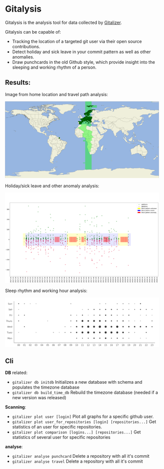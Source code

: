 # Gitalysis

Gitalysis is the analysis tool for data collected by [Gitalizer](https://github.com/Nukesor/gitalysi://github.com/Nukesor/gitalizer).

Gitalysis can be capable of:
- Tracking the location of a targeted git user via their open source contributions.
- Detect holiday and sick leave in your commit pattern as well as other anomalies.
- Draw punchcards in the old Github style, which provide insight into the sleeping and working rhythm of a person.

## Results:

Image from home location and travel path analysis:
<p align="center">
    <img src="https://raw.githubusercontent.com/Nukesor/images/master/gitalizer_map.png">
</p>

Holiday/sick leave and other anomaly analysis:
<p align="center">
    <img src="https://raw.githubusercontent.com/Nukesor/images/master/gitalizer_holiday.png">
</p>

Sleep rhythm and working hour analysis:
<p align="center">
    <img src="https://raw.githubusercontent.com/Nukesor/images/master/gitalizer_punchcard.png">
</p>


## Cli
**DB** related:
- `gitalizer db initdb` Initializes a new database with schema and populates the timezone database
- `gitalizer db build_time_db` Rebuild the timezone database (needed if a new version was released)

**Scanning**:

- `gitalizer plot user [login]` Plot all graphs for a specific github user.
- `gitalizer plot user_for_repositories [login] [repositories...]` Get statistics of an user for specific repositories.
- `gitalizer plot comparison [logins...] [repositories...]` Get statistics of several user for specific repositories

**analyse**:
- `gitalizer analyse punchcard` Delete a repository with all it's commit
- `gitalizer analyse travel` Delete a repository with all it's commit
